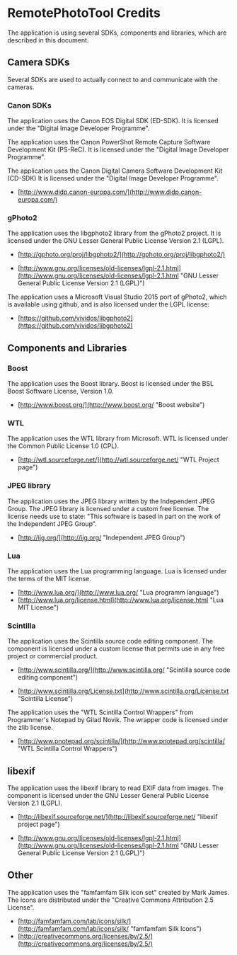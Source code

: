 # RemotePhotoTool Credits #

The application is using several SDKs, components and libraries, which are described
in this document.

## Camera SDKs ##

Several SDKs are used to actually connect to and communicate with the cameras.

### Canon SDKs ###

The application uses the Canon EOS Digital SDK (ED-SDK). It is licensed under the
"Digital Image Developer Programme".

The application uses the Canon PowerShot Remote Capture Software Development Kit
(PS-ReC). It is licensed under the "Digital Image Developer Programme".

The application uses the Canon Digital Camera Software Development Kit (CD-SDK)
It is licensed under the "Digital Image Developer Programme".

- [http://www.didp.canon-europa.com/](http://www.didp.canon-europa.com/)

### gPhoto2 ###

The application uses the libgphoto2 library from the gPhoto2 project. It is
licensed under the GNU Lesser General Public License Version 2.1 (LGPL).

- [http://gphoto.org/proj/libgphoto2/](http://gphoto.org/proj/libgphoto2/)

- [http://www.gnu.org/licenses/old-licenses/lgpl-2.1.html](http://www.gnu.org/licenses/old-licenses/lgpl-2.1.html
 "GNU Lesser General Public License Version 2.1 (LGPL)")

The application uses a Microsoft Visual Studio 2015 port of gPhoto2, which is
available using github, and is also licensed under the LGPL license:

- [https://github.com/vividos/libgphoto2](https://github.com/vividos/libgphoto2)

## Components and Libraries ##

### Boost ###

The application uses the Boost library. Boost is licensed under the BSL Boost
Software License, Version 1.0.

- [http://www.boost.org/](http://www.boost.org/ "Boost website")

### WTL ###

The application uses the WTL library from Microsoft. WTL is licensed under the
Common Public License 1.0 (CPL).

- [http://wtl.sourceforge.net/](http://wtl.sourceforge.net/ "WTL Project page")

### JPEG library ###

The application uses the JPEG library written by the Independent JPEG Group. The JPEG
library is licensed under a custom free license. The license needs use to state: 
"This software is based in part on the work of the Independent JPEG Group".

- [http://ijg.org/](http://ijg.org/ "Independent JPEG Group") 

### Lua ###

The application uses the Lua programming language. Lua is licensed under the terms of
the MIT license.

- [http://www.lua.org/](http://www.lua.org/ "Lua programm language")
- [http://www.lua.org/license.html](http://www.lua.org/license.html "Lua MIT License")

### Scintilla ###

The application uses the Scintilla source code editing component. The component is licensed
under a custom license that permits use in any free project or commercial product.

- [http://www.scintilla.org/](http://www.scintilla.org/ "Scintilla source code editing component")

- [http://www.scintilla.org/License.txt](http://www.scintilla.org/License.txt "Scintilla License")

The application uses the "WTL Scintilla Control Wrappers" from Programmer's Notepad by Gilad Novik.
The wrapper code is licensed under the zlib license.

- [http://www.pnotepad.org/scintilla/](http://www.pnotepad.org/scintilla/ "WTL Scintilla Control Wrappers")

## libexif ##

The application uses the libexif library to read EXIF data from images. The component is licensed
under the GNU Lesser General Public License Version 2.1 (LGPL).

- [http://libexif.sourceforge.net/](http://libexif.sourceforge.net/ "libexif project page")

- [http://www.gnu.org/licenses/old-licenses/lgpl-2.1.html](http://www.gnu.org/licenses/old-licenses/lgpl-2.1.html
 "GNU Lesser General Public License Version 2.1 (LGPL)")

## Other ##

The application uses the "famfamfam Silk icon set" created by Mark James. The icons
are distributed under the "Creative Commons Attribution 2.5 License".

- [http://famfamfam.com/lab/icons/silk/](http://famfamfam.com/lab/icons/silk/ "famfamfam Silk Icons")
- [http://creativecommons.org/licenses/by/2.5/](http://creativecommons.org/licenses/by/2.5/)
